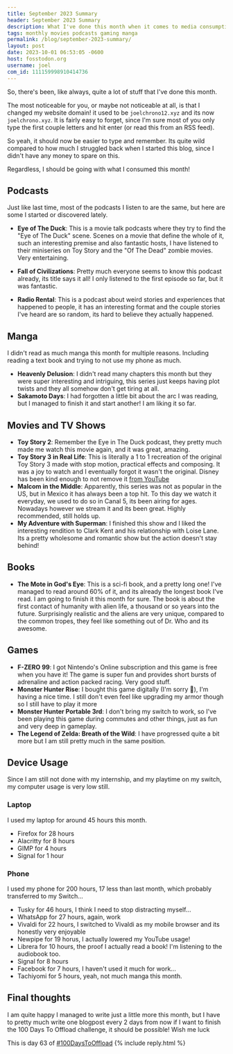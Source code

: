 ```yaml
---
title: September 2023 Summary
header: September 2023 Summary
description: What I've done this month when it comes to media consumption and other things I want to talk about
tags: monthly movies podcasts gaming manga
permalink: /blog/september-2023-summary/
layout: post
date: 2023-10-01 06:53:05 -0600
host: fosstodon.org
username: joel
com_id: 111159998910414736
---
```


So, there's been, like always, quite a lot of stuff that I've done this month.

The most noticeable for you, or maybe not noticeable at all, is that I changed my website domain! it used to be `joelchrono12.xyz` and its now `joelchrono.xyz`. It is fairly easy to forget, since I'm sure most of you only type the first couple letters and hit enter (or read this from an RSS feed).

So yeah, it should now be easier to type and remember. Its quite wild compared to how much I struggled back when I started this blog, since I didn't have any money to spare on this.

Regardless, I should be going with what I consumed this month!

## Podcasts

Just like last time, most of the podcasts I listen to are the same, but here are some I started or discovered lately.

- **Eye of The Duck**: This is a movie talk podcasts where they try to find the "Eye of The Duck" scene. Scenes on a movie that define the whole of it, such an interesting premise and also fantastic hosts, I have listened to their miniseries on Toy Story and the "Of The Dead" zombie movies. Very entertaining.

- **Fall of Civilizations**: Pretty much everyone seems to know this podcast already, its title says it all! I only listened to the first episode so far, but it was fantastic.

- **Radio Rental**: This is a podcast about weird stories and experiences that happened to people, it has an interesting format and the couple stories I've heard are so random, its hard to believe they actually happened.

## Manga

I didn't read as much manga this month for multiple reasons. Including reading a text book and trying to not use my phone as much.

- **Heavenly Delusion**: I didn't read many chapters this month but they were super interesting and intriguing, this series just keeps having plot twists and they all somehow don't get tiring at all.
- **Sakamoto Days**: I had forgotten a little bit about the arc I was reading, but I managed to finish it and start another! I am liking it so far.

## Movies and TV Shows

- **Toy Story 2**: Remember the Eye in The Duck podcast, they pretty much made me watch this movie again, and it was great, amazing.
- **Toy Story 3 in Real Life**: This is literally a 1 to 1 recreation of the original Toy Story 3 made with stop motion, practical effects and composing. It was a joy to watch and I eventually forgot it wasn't the original. Disney has been kind enough to not remove it [from YouTube](https://youtu.be/YfduDq5gLnE?si=l06wAiL93rYoit0l)
- **Malcom in the Middle**: Apparently, this series was not as popular in the US, but in Mexico it has always been a top hit. To this day we watch it everyday, we used to do so in Canal 5, its been airing for ages. Nowadays however we stream it and its been great. Highly recommended, still holds up.
- **My Adventure with Superman**: I finished this show and I liked the interesting rendition to Clark Kent and his relationship with Loise Lane. Its a pretty wholesome and romantic show but the action doesn't stay behind!


## Books

- **The Mote in God's Eye**: This is a sci-fi book, and a pretty long one! I've managed to read around 60% of it, and its already the longest book I've read. I am going to finish it this month for sure. The book is about the first contact of humanity with alien life, a thousand or so years into the future. Surprisingly realistic and the aliens are very unique, compared to the common tropes, they feel like something out of Dr. Who and its awesome.


## Games

- **F-ZERO 99**: I got Nintendo's Online subscription and this game is free when you have it! The game is super fun and provides short bursts of adrenaline and action packed racing. Very good stuff.
- **Monster Hunter Rise**: I bought this game digitally (I'm sorry 🤢), I'm having a nice time. I still don't even feel like upgrading my armor though so I still have to play it more
- **Monster Hunter Portable 3rd**: I don't bring my switch to work, so I've been playing this game during commutes and other things, just as fun and very deep in gameplay.
- **The Legend of Zelda: Breath of the Wild**: I have progressed quite a bit more but I am still pretty much in the same position.

## Device Usage

Since I am still not done with my internship, and my playtime on my switch, my computer usage is very low still.

### Laptop

I used my laptop for around 45 hours this month.

- Firefox for 28 hours
- Alacritty for 8 hours
- GIMP for 4 hours
- Signal for 1 hour

### Phone 

I used my phone for 200 hours, 17 less than last month, which probably transferred to my Switch...

- Tusky for 46 hours, I think I need to stop distracting myself...
- WhatsApp for 27 hours, again, work
- Vivaldi for 22 hours, I switched to Vivaldi as my mobile browser and its honestly very enjoyable
- Newpipe for 19 horus, I actually lowered my YouTube usage!
- Librera for 10 hours, the proof I actually read a book! I'm listening to the audiobook too.
- Signal for 8 hours
- Facebook for 7 hours, I haven't used it much for work...
- Tachiyomi for 5 hours, yeah, not much manga this month.

## Final thoughts


I am quite happy I managed to write just a little more this month, but I have to pretty much write one blogpost every 2 days from now if I want to finish the 100 Days To Offload challenge, it should be possible! Wish me luck

This is day 63 of [#100DaysToOffload](https://100daystooffload.com)
{% include reply.html %}
